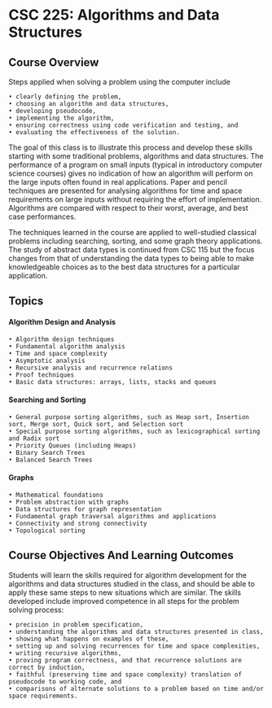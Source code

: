 # CSC 225: Algorithms and Data Structures

## Course Overview
Steps applied when solving a problem using the computer include

    • clearly defining the problem,
    • choosing an algorithm and data structures,
    • developing pseudocode,
    • implementing the algorithm,
    • ensuring correctness using code verification and testing, and
    • evaluating the effectiveness of the solution.

The goal of this class is to illustrate this process and develop these skills starting with some traditional problems, algorithms and data structures. The performance of a program on small inputs (typical in introductory computer science courses) gives no indication of how an algorithm will perform on the large inputs often found in real applications. Paper and pencil techniques are presented for analysing algorithms for time and space requirements on large inputs without requiring the effort of implementation. Algorithms are compared with respect to their worst, average, and best case performances.

The techniques learned in the course are applied to well-studied classical problems including searching, sorting, and some graph theory applications. The study of abstract data types is continued from CSC 115 but the focus changes from that of understanding the data types to being able to make knowledgeable choices as to the best data structures for a particular application.

## Topics
#### Algorithm Design and Analysis
    • Algorithm design techniques
    • Fundamental algorithm analysis
    • Time and space complexity
    • Asymptotic analysis
    • Recursive analysis and recurrence relations
    • Proof techniques
    • Basic data structures: arrays, lists, stacks and queues
#### Searching and Sorting
    • General purpose sorting algorithms, such as Heap sort, Insertion sort, Merge sort, Quick sort, and Selection sort
    • Special purpose sorting algorithms, such as lexicographical sorting and Radix sort
    • Priority Queues (including Heaps)
    • Binary Search Trees
    • Balanced Search Trees
#### Graphs
    • Mathematical foundations
    • Problem abstraction with graphs
    • Data structures for graph representation
    • Fundamental graph traversal algorithms and applications
    • Connectivity and strong connectivity
    • Topological sorting

## Course Objectives And Learning Outcomes

Students will learn the skills required for algorithm development for the algorithms and data structures studied in the class, and should be able to apply these same steps to new situations which are similar.
The skills developed include improved competence in all steps for the problem solving process:

    • precision in problem specification,
    • understanding the algorithms and data structures presented in class,
    • showing what happens on examples of these,
    • setting up and solving recurrences for time and space complexities,
    • writing recursive algorithms,
    • proving program correctness, and that recurrence solutions are correct by induction,
    • faithful (preserving time and space complexity) translation of pseudocode to working code, and
    • comparisons of alternate solutions to a problem based on time and/or space requirements.
